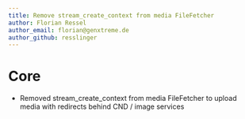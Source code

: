 ```yaml
---
title: Remove stream_create_context from media FileFetcher
author: Florian Ressel
author_email: florian@genxtreme.de
author_github: resslinger
---
```

# Core
* Removed stream_create_context from media FileFetcher to upload media with redirects behind CND / image services
